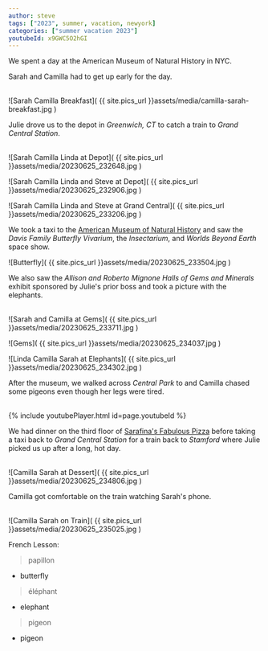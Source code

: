 ```yaml
---
author: steve
tags: ["2023", summer, vacation, newyork]
categories: ["summer vacation 2023"]
youtubeId: x9GWC5O2hGI
---
```


We spent a day at the American Museum of Natural History in NYC.  

Sarah and Camilla had to get up early for the day.  
<br/>

![Sarah Camilla Breakfast]( {{ site.pics_url }}assets/media/camilla-sarah-breakfast.jpg )
<br/>

Julie drove us to the depot in *Greenwich, CT* to catch a train to *Grand Central Station*.  
<br/>

![Sarah Camilla Linda at Depot]( {{ site.pics_url }}assets/media/20230625_232648.jpg )
<br/>

![Sarah Camilla Linda and Steve at Depot]( {{ site.pics_url }}assets/media/20230625_232906.jpg )
<br/>

![Sarah Camilla Linda and Steve at Grand Central]( {{ site.pics_url }}assets/media/20230625_233206.jpg )
<br/>

We took a taxi to the [American Museum of Natural History](http://amnh.org) and saw the *Davis Family Butterfly Vivarium*, the *Insectarium*, and *Worlds Beyond Earth* space show.  

![Butterfly]( {{ site.pics_url }}assets/media/20230625_233504.jpg )
<br/>

We also saw the *Allison and Roberto Mignone Halls of Gems and Minerals* exhibit sponsored by Julie's prior boss and took a picture with the elephants.  
<br/>

![Sarah and Camilla at Gems]( {{ site.pics_url }}assets/media/20230625_233711.jpg )
<br/>

![Gems]( {{ site.pics_url }}assets/media/20230625_234037.jpg )
<br/>

![Linda Camilla Sarah at Elephants]( {{ site.pics_url }}assets/media/20230625_234302.jpg )
<br/>

After the museum, we walked across *Central Park* to and Camilla chased some pigeons even though her legs were tired.  
<br/>

{% include youtubePlayer.html id=page.youtubeId %}
<br/>

We had dinner on the third floor of [Sarafina's Fabulous Pizza](https://www.serafinarestaurant.com/) before taking a taxi back to *Grand Central Station* for a train back to *Stamford* where Julie picked us up after a long, hot day.  
<br/>

![Camilla Sarah at Dessert]( {{ site.pics_url }}assets/media/20230625_234806.jpg )
<br/>

Camilla got comfortable on the train watching Sarah's phone.  
<br/>

![Camilla Sarah on Train]( {{ site.pics_url }}assets/media/20230625_235025.jpg )
<br/>


French Lesson:

> papillon

 - butterfly

> éléphant

 - elephant

> pigeon

 - pigeon
